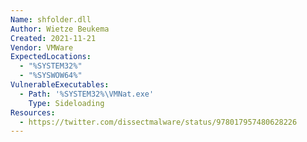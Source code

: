 ```yaml
---
Name: shfolder.dll
Author: Wietze Beukema
Created: 2021-11-21
Vendor: VMWare
ExpectedLocations:
  - "%SYSTEM32%"
  - "%SYSWOW64%"
VulnerableExecutables:
  - Path: '%SYSTEM32%\VMNat.exe'
    Type: Sideloading
Resources:
  - https://twitter.com/dissectmalware/status/978017957480628226
---
```


